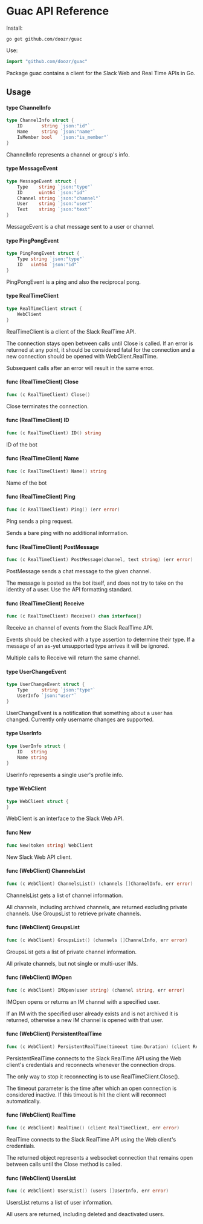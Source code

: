 # Guac API Reference

Install:

```
go get github.com/doozr/guac
```

Use:

```go
import "github.com/doozr/guac"
```

Package guac contains a client for the Slack Web and Real Time APIs in Go.

## Usage

#### type ChannelInfo

```go
type ChannelInfo struct {
	ID       string `json:"id"`
	Name     string `json:"name"`
	IsMember bool   `json:"is_member"`
}
```

ChannelInfo represents a channel or group's info.

#### type MessageEvent

```go
type MessageEvent struct {
	Type    string `json:"type"`
	ID      uint64 `json:"id"`
	Channel string `json:"channel"`
	User    string `json:"user"`
	Text    string `json:"text"`
}
```

MessageEvent is a chat message sent to a user or channel.

#### type PingPongEvent

```go
type PingPongEvent struct {
	Type string `json:"type"`
	ID   uint64 `json:"id"`
}
```

PingPongEvent is a ping and also the reciprocal pong.

#### type RealTimeClient

```go
type RealTimeClient struct {
	WebClient
}
```

RealTimeClient is a client of the Slack RealTime API.

The connection stays open between calls until Close is called. If an error is
returned at any point, it should be considered fatal for the connection and a
new connection should be opened with WebClient.RealTime.

Subsequent calls after an error will result in the same error.

#### func (RealTimeClient) Close

```go
func (c RealTimeClient) Close()
```
Close terminates the connection.

#### func (RealTimeClient) ID

```go
func (c RealTimeClient) ID() string
```
ID of the bot

#### func (RealTimeClient) Name

```go
func (c RealTimeClient) Name() string
```
Name of the bot

#### func (RealTimeClient) Ping

```go
func (c RealTimeClient) Ping() (err error)
```
Ping sends a ping request.

Sends a bare ping with no additional information.

#### func (RealTimeClient) PostMessage

```go
func (c RealTimeClient) PostMessage(channel, text string) (err error)
```
PostMessage sends a chat message to the given channel.

The message is posted as the bot itself, and does not try to take on the
identity of a user. Use the API formatting standard.

#### func (RealTimeClient) Receive

```go
func (c RealTimeClient) Receive() chan interface{}
```
Receive an channel of events from the Slack RealTime API.

Events should be checked with a type assertion to determine their type. If a
message of an as-yet unsupported type arrives it will be ignored.

Multiple calls to Receive will return the same channel.

#### type UserChangeEvent

```go
type UserChangeEvent struct {
	Type     string `json:"type"`
	UserInfo `json:"user"`
}
```

UserChangeEvent is a notification that something about a user has changed.
Currently only username changes are supported.

#### type UserInfo

```go
type UserInfo struct {
	ID   string
	Name string
}
```

UserInfo represents a single user's profile info.

#### type WebClient

```go
type WebClient struct {
}
```

WebClient is an interface to the Slack Web API.

#### func  New

```go
func New(token string) WebClient
```
New Slack Web API client.

#### func (WebClient) ChannelsList

```go
func (c WebClient) ChannelsList() (channels []ChannelInfo, err error)
```
ChannelsList gets a list of channel information.

All channels, including archived channels, are returned excluding private
channels. Use GroupsList to retrieve private channels.

#### func (WebClient) GroupsList

```go
func (c WebClient) GroupsList() (channels []ChannelInfo, err error)
```
GroupsList gets a list of private channel information.

All private channels, but not single or multi-user IMs.

#### func (WebClient) IMOpen

```go
func (c WebClient) IMOpen(user string) (channel string, err error)
```
IMOpen opens or returns an IM channel with a specified user.

If an IM with the specified user already exists and is not archived it is
returned, otherwise a new IM channel is opened with that user.

#### func (WebClient) PersistentRealTime

```go
func (c WebClient) PersistentRealTime(timeout time.Duration) (client RealTimeClient, err error)
```
PersistentRealTime connects to the Slack RealTime API using the Web client's
credentials and reconnects whenever the connection drops.

The only way to stop it reconnecting is to use RealTimeClient.Close().

The timeout parameter is the time after which an open connection is considered
inactive. If this timeout is hit the client will reconnect automatically.

#### func (WebClient) RealTime

```go
func (c WebClient) RealTime() (client RealTimeClient, err error)
```
RealTime connects to the Slack RealTime API using the Web client's credentials.

The returned object represents a websocket connection that remains open between
calls until the Close method is called.

#### func (WebClient) UsersList

```go
func (c WebClient) UsersList() (users []UserInfo, err error)
```
UsersList returns a list of user information.

All users are returned, including deleted and deactivated users.
